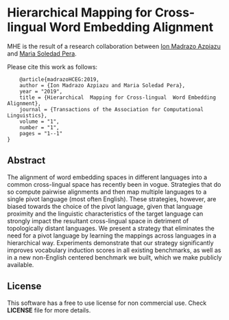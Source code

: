 # Hierarchical  Mapping for Cross-lingual  Word Embedding Alignment

MHE is the result of a research collaboration between [Ion Madrazo Azpiazu](https://ionmadrazo.github.io/) and [Maria Soledad Pera](https://solepera.github.io/).

Please cite this work as follows:

```
    @article{madrazoHCEG:2019,
	author = {Ion Madrazo Azpiazu and Maria Soledad Pera},
	year = "2019",
	title = {Hierarchical  Mapping for Cross-lingual  Word Embedding Alignment},
	journal = {Transactions of the Association for Computational Linguistics},
	volume = "1",
	number = "1",
	pages = "1--1"
}
```
## Abstract
The alignment of word embedding spaces in different languages into a common cross-lingual space has recently been in vogue. Strategies that do so compute pairwise alignments and then map multiple languages to a single pivot language (most often English). These strategies, however, are biased towards the choice of the pivot language, given that language proximity and the linguistic characteristics of the target language can strongly impact the resultant cross-lingual space in detriment of topologically distant languages. We present a strategy that eliminates the need for a pivot language by learning the mappings across languages in a hierarchical way. Experiments demonstrate that our strategy significantly improves vocabulary induction scores in all existing benchmarks, as well as in a new non-English centered benchmark we built, which we make publicly available. 

## License

This software has a free to use license for non commercial use. Check **LICENSE** file for more details.
